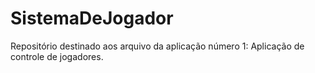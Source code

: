 # SistemaDeJogador
Repositório destinado aos arquivo da aplicação número 1: Aplicação de controle de jogadores. 
